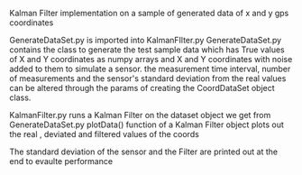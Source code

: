 Kalman Filter implementation on a sample of generated data of x and y gps coordinates

GenerateDataSet.py is imported into KalmanFIlter.py
GenerateDataSet.py contains the class to generate the test sample data which has True values of X and Y coordinates as numpy arrays and X and Y coordinates with noise added to them to simulate a sensor. the measurement time interval, number of measurements and the sensor's standard deviation from the real values can be altered through the params of creating the CoordDataSet object class.

KalmanFilter.py runs a Kalman Filter on the dataset object we get from GenerateDataSet.py
plotData() function of a Kalman Filter object plots out the real , deviated and filtered values of the coords

The standard deviation of the sensor and the Filter are printed out at the end to evaulte performance
